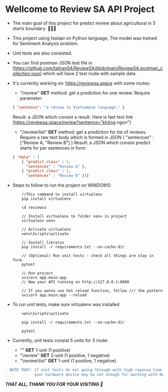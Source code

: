 # Wellcome to Review SA API Project

- The main goal of this project for predict review about agricultural in 5 starts boundary. :melon::ear_of_rice::grapes:
- This project using fastapi on Python language, The model was trained for Sentiment Analysis problem.
- Unit tests are also consisted.
- You can find postman JSON test file in [https://github.com/taitran54/ReviewSA/blob/main/ReviewSA.postman_collection.json] which will have 2 test route with sample data.

- It's currently working on: https://reviewsa.space with some routes:
    - "/review" **GET** method: get a prediction for one review.
     Require parameter:
     ```JSON
     { "sentence": "a review in Vietnamese language." }
     ```
     Result: a JSON which consist a result.
     Here is fast test link [https://reviewsa.space/review?sentence="không ngon"]
    - "/review/list" **GET** method: get a prediction for list of reviews.
      Require a raw text body which is formed in JSON { "sentences" : ["Review A, "Review B"] }
      Result: a JSON which consist predict starts for per sentences in form: 
    ```JSON
    { "data" : [
        { "predict_class" : 5,
          "sentences" : "Review A" },
        { "predict_class" : 1,
          "sentences" : "Review B" }]}
    ```

    
- Steps to follow to run the project on WINDOWS:
    ```
        //This command to install virtualenv
        pip install virtualenv
        
        cd reviewsa

        // Install virtualenv to folder venv in project
        virtualenv venv

        // Activate virtualenv
        venv\Scripts\activate

        // Install librarys
        pip install -r requirements.txt --no-cache-dir
        
        // (Optional) Run unit tests - check all things are stay in form.
        pytest
        
        // Run project
        uvicorn app.main:app
        // Now your API running on http://127.0.0.1:8000

        // If you wanna use hot reload function, follow /// the pattern
        uvicorn app.main:app --reload
    ```   
 
 - To run unit tests, make sure virtualenv was installed
    ```
        venv\Scripts\activate
        
        pip install -r requirements.txt --no-cache-dir
        
        pytest
    ```
- Currently, unit tests consist 5 units for 3 route:
    - "\" **GET** 1-unit (1 positive)
    - "\review" **GET** 2-unit (1 positive, 1 negative)
    - "\review\list" **GET** 1-unit (1 positive, 1 negative)
 

```diff
- NOTE THAT: if unit tests do not going through with high reponse_time json reponse
-            your hardware device may be not enough for working with Neural Network model.
```

***THAT ALL, THANK YOU FOR YOUR VISITING :slightly_smiling_face:***
